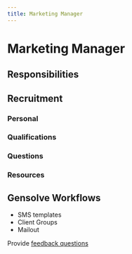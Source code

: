 ```yaml
---
title: Marketing Manager
---
```


# Marketing Manager

## Responsibilities

## Recruitment

### Personal

### Qualifications

### Questions

### Resources

## Gensolve Workflows

- SMS templates
- Client Groups
- Mailout

Provide [feedback questions](../../support/feedback-questions.md)
